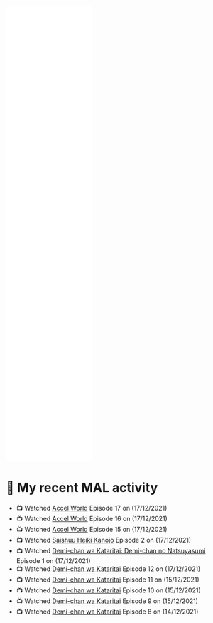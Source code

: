 ![Metrics](https://github.com/noxan-dev/noxan-dev/blob/main/github-metrics.svg)

# 🌸 My recent MAL activity

<!-- MAL_ACTIVITY:start -->

- 📺 Watched [Accel World](https://myanimelist.net/anime/11759) Episode 17 on (17/12/2021)
- 📺 Watched [Accel World](https://myanimelist.net/anime/11759) Episode 16 on (17/12/2021)
- 📺 Watched [Accel World](https://myanimelist.net/anime/11759) Episode 15 on (17/12/2021)
- 📺 Watched [Saishuu Heiki Kanojo](https://myanimelist.net/anime/529) Episode 2 on (17/12/2021)
- 📺 Watched [Demi-chan wa Kataritai: Demi-chan no Natsuyasumi](https://myanimelist.net/anime/35823) Episode 1 on (17/12/2021)
- 📺 Watched [Demi-chan wa Kataritai](https://myanimelist.net/anime/33988) Episode 12 on (17/12/2021)
- 📺 Watched [Demi-chan wa Kataritai](https://myanimelist.net/anime/33988) Episode 11 on (15/12/2021)
- 📺 Watched [Demi-chan wa Kataritai](https://myanimelist.net/anime/33988) Episode 10 on (15/12/2021)
- 📺 Watched [Demi-chan wa Kataritai](https://myanimelist.net/anime/33988) Episode 9 on (15/12/2021)
- 📺 Watched [Demi-chan wa Kataritai](https://myanimelist.net/anime/33988) Episode 8 on (14/12/2021)

<!-- MAL_ACTIVITY:end -->
